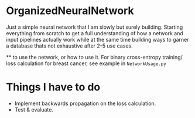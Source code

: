 # OrganizedNeuralNetwork

Just a simple neural network that I am slowly but surely building.
Starting everything from scratch to get a full understanding of how a network
and input pipelines actually work while at the same time building ways to 
garner a database thats not exhaustive after 2-5 use cases. 
 
** to use the network, or how to use it. For binary cross-entropy training/ loss calculation for breast cancer, see example in `NetworkUsage.py`

# Things I have to do
- Implement backwards propagation on the loss calculation.
- Test & evaluate.

